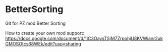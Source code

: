 # BetterSorting
Git for PZ mod Better Sorting

How to create your own mod support: https://docs.google.com/document/d/1IC3OaysTSjM7ZrpohjU8KVWianr2ukGMOSOtcs68WEk/edit?usp=sharing
